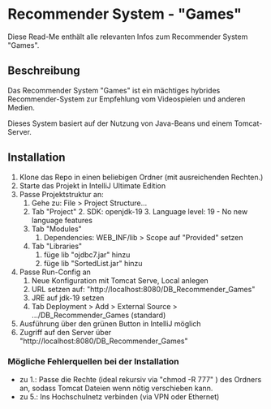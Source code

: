 # Recommender System - "Games"

Diese Read-Me enthält alle relevanten Infos zum Recommender System "Games".

## Beschreibung

Das Recommender System "Games" ist ein mächtiges hybrides Recommender-System zur Empfehlung vom Videospielen und anderen Medien.

Dieses System basiert auf der Nutzung von Java-Beans und einem Tomcat-Server.

## Installation

1. Klone das Repo in einen beliebigen Ordner (mit ausreichenden Rechten.)
2. Starte das Projekt in IntelliJ Ultimate Edition 
3. Passe Projektstruktur an:
   1. Gehe zu: File > Project Structure...
   2. Tab "Project"
      2. SDK: openjdk-19
      3. Language level: 19 - No new language features
   3. Tab "Modules"
      1. Dependencies: WEB_INF/lib > Scope auf "Provided" setzen
   4. Tab "Libraries"
      1. füge lib "ojdbc7.jar" hinzu
      2. füge lib "SortedList.jar" hinzu
4. Passe Run-Config an
   1. Neue Konfiguration mit Tomcat Serve, Local anlegen
   2. URL setzen auf: "http://localhost:8080/DB_Recommender_Games"
   3. JRE auf jdk-19 setzen
   4. Tab Deployment > Add > External Source > .../DB_Recommender_Games (standard)
5. Ausführung über den grünen Button in IntelliJ möglich
6. Zugriff auf den Server über "http://localhost:8080/DB_Recommender_Games"

### Mögliche Fehlerquellen bei der Installation

+ zu 1.: Passe die Rechte (ideal rekursiv via "chmod -R 777" <dirname>) des Ordners an, sodass Tomcat Dateien wenn nötig verschieben kann.
+ zu 5.: Ins Hochschulnetz verbinden (via VPN oder Ethernet)